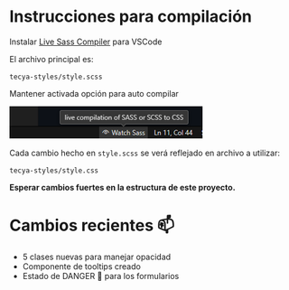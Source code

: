 # Instrucciones para compilación

Instalar <a href="https://marketplace.visualstudio.com/items?itemName=glenn2223.live-sass">Live Sass Compiler</a> para VSCode

El archivo principal es:

```
tecya-styles/style.scss
```

Mantener activada opción para auto compilar

![alt text](image-2.png)

Cada cambio hecho en `style.scss` se verá reflejado en archivo a utilizar:

```
tecya-styles/style.css
```

**Esperar cambios fuertes en la estructura de este proyecto.**

# Cambios recientes 📫

- 5 clases nuevas para manejar opacidad
- Componente de tooltips creado
- Estado de DANGER 🔴 para los formularios